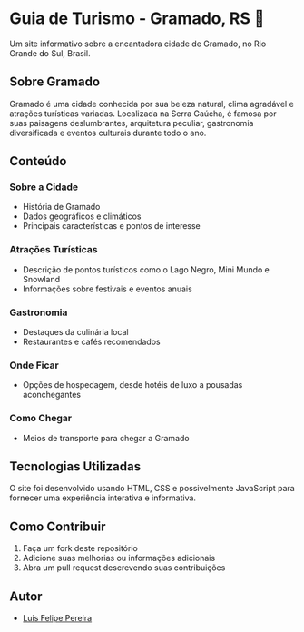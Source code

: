 # Guia de Turismo - Gramado, RS 🌲

Um site informativo sobre a encantadora cidade de Gramado, no Rio Grande do Sul, Brasil.

## Sobre Gramado

Gramado é uma cidade conhecida por sua beleza natural, clima agradável e atrações turísticas variadas. Localizada na Serra Gaúcha, é famosa por suas paisagens deslumbrantes, arquitetura peculiar, gastronomia diversificada e eventos culturais durante todo o ano.

## Conteúdo

### Sobre a Cidade
- História de Gramado
- Dados geográficos e climáticos
- Principais características e pontos de interesse

### Atrações Turísticas
- Descrição de pontos turísticos como o Lago Negro, Mini Mundo e Snowland
- Informações sobre festivais e eventos anuais

### Gastronomia
- Destaques da culinária local
- Restaurantes e cafés recomendados

### Onde Ficar
- Opções de hospedagem, desde hotéis de luxo a pousadas aconchegantes

### Como Chegar
- Meios de transporte para chegar a Gramado

## Tecnologias Utilizadas

O site foi desenvolvido usando HTML, CSS e possivelmente JavaScript para fornecer uma experiência interativa e informativa.

## Como Contribuir

1. Faça um fork deste repositório
2. Adicione suas melhorias ou informações adicionais
3. Abra um pull request descrevendo suas contribuições

## Autor

- [Luis Felipe Pereira](https://github.com/lipebr321)

